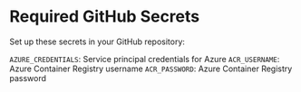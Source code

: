 # Required GitHub Secrets

Set up these secrets in your GitHub repository:

`AZURE_CREDENTIALS`: Service principal credentials for Azure
`ACR_USERNAME`: Azure Container Registry username
`ACR_PASSWORD`: Azure Container Registry password